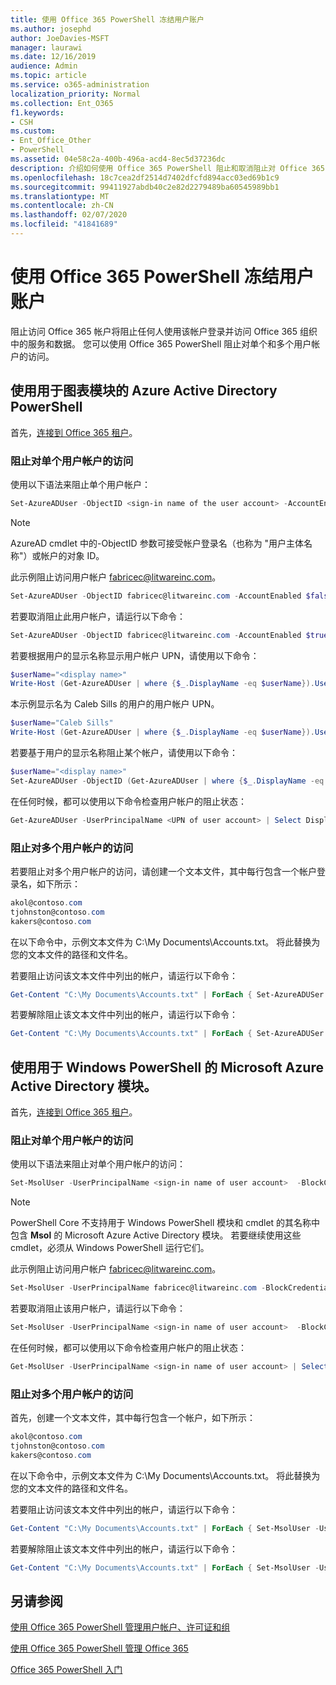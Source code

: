 ```yaml
---
title: 使用 Office 365 PowerShell 冻结用户账户
ms.author: josephd
author: JoeDavies-MSFT
manager: laurawi
ms.date: 12/16/2019
audience: Admin
ms.topic: article
ms.service: o365-administration
localization_priority: Normal
ms.collection: Ent_O365
f1.keywords:
- CSH
ms.custom:
- Ent_Office_Other
- PowerShell
ms.assetid: 04e58c2a-400b-496a-acd4-8ec5d37236dc
description: 介绍如何使用 Office 365 PowerShell 阻止和取消阻止对 Office 365 帐户的访问。
ms.openlocfilehash: 18c7cea2df2514d7402dfcfd894acc03ed69b1c9
ms.sourcegitcommit: 99411927abdb40c2e82d2279489ba60545989bb1
ms.translationtype: MT
ms.contentlocale: zh-CN
ms.lasthandoff: 02/07/2020
ms.locfileid: "41841689"
---
```

# <a name="block-user-accounts-with-office-365-powershell"></a>使用 Office 365 PowerShell 冻结用户账户

阻止访问 Office 365 帐户将阻止任何人使用该帐户登录并访问 Office 365 组织中的服务和数据。 您可以使用 Office 365 PowerShell 阻止对单个和多个用户帐户的访问。

## <a name="use-the-azure-active-directory-powershell-for-graph-module"></a>使用用于图表模块的 Azure Active Directory PowerShell

首先，[连接到 Office 365 租户](connect-to-office-365-powershell.md#connect-with-the-azure-active-directory-powershell-for-graph-module)。
 
### <a name="block-access-to-individual-user-accounts"></a>阻止对单个用户帐户的访问

使用以下语法来阻止单个用户帐户：
  
```powershell
Set-AzureADUser -ObjectID <sign-in name of the user account> -AccountEnabled $false
```

> [!NOTE]
> AzureAD cmdlet 中的-ObjectID 参数可接受帐户登录名（也称为 "用户主体名称"）或帐户的对象 ID。 
  
此示例阻止访问用户帐户 fabricec@litwareinc.com。
  
```powershell
Set-AzureADUser -ObjectID fabricec@litwareinc.com -AccountEnabled $false
```

若要取消阻止此用户帐户，请运行以下命令：
  
```powershell
Set-AzureADUser -ObjectID fabricec@litwareinc.com -AccountEnabled $true
```

若要根据用户的显示名称显示用户帐户 UPN，请使用以下命令：
  
```powershell
$userName="<display name>"
Write-Host (Get-AzureADUser | where {$_.DisplayName -eq $userName}).UserPrincipalName

```

本示例显示名为 Caleb Sills 的用户的用户帐户 UPN。
  
```powershell
$userName="Caleb Sills"
Write-Host (Get-AzureADUser | where {$_.DisplayName -eq $userName}).UserPrincipalName
```

若要基于用户的显示名称阻止某个帐户，请使用以下命令：
  
```powershell
$userName="<display name>"
Set-AzureADUser -ObjectID (Get-AzureADUser | where {$_.DisplayName -eq $userName}).UserPrincipalName -AccountEnabled $false

```

在任何时候，都可以使用以下命令检查用户帐户的阻止状态：
  
```powershell
Get-AzureADUser -UserPrincipalName <UPN of user account> | Select DisplayName,AccountEnabled
```

### <a name="block-access-to-multiple-user-accounts"></a>阻止对多个用户帐户的访问

若要阻止对多个用户帐户的访问，请创建一个文本文件，其中每行包含一个帐户登录名，如下所示：
    
  ```powershell
akol@contoso.com
tjohnston@contoso.com
kakers@contoso.com
  ```

在以下命令中，示例文本文件为 C:\My Documents\Accounts.txt。 将此替换为您的文本文件的路径和文件名。
  
若要阻止访问该文本文件中列出的帐户，请运行以下命令：
    
```powershell
Get-Content "C:\My Documents\Accounts.txt" | ForEach { Set-AzureADUSer -ObjectID $_ -AccountEnabled $false }
```

若要解除阻止该文本文件中列出的帐户，请运行以下命令：
    
```powershell
Get-Content "C:\My Documents\Accounts.txt" | ForEach { Set-AzureADUSer -ObjectID $_ -AccountEnabled $true }
```

## <a name="use-the-microsoft-azure-active-directory-module-for-windows-powershell"></a>使用用于 Windows PowerShell 的 Microsoft Azure Active Directory 模块。

首先，[连接到 Office 365 租户](connect-to-office-365-powershell.md#connect-with-the-microsoft-azure-active-directory-module-for-windows-powershell)。
    
### <a name="block-access-to-individual-user-accounts"></a>阻止对单个用户帐户的访问

使用以下语法来阻止对单个用户帐户的访问：
  
```powershell
Set-MsolUser -UserPrincipalName <sign-in name of user account>  -BlockCredential $true
```

>[!Note]
>PowerShell Core 不支持用于 Windows PowerShell 模块和 cmdlet 的其名称中包含 **Msol** 的 Microsoft Azure Active Directory 模块。 若要继续使用这些 cmdlet，必须从 Windows PowerShell 运行它们。
>

此示例阻止访问用户帐户 fabricec@litwareinc.com。
  
```powershell
Set-MsolUser -UserPrincipalName fabricec@litwareinc.com -BlockCredential $true
```

若要取消阻止该用户帐户，请运行以下命令：
  
```powershell
Set-MsolUser -UserPrincipalName <sign-in name of user account>  -BlockCredential $false
```

在任何时候，都可以使用以下命令检查用户帐户的阻止状态：
  
```powershell
Get-MsolUser -UserPrincipalName <sign-in name of user account> | Select DisplayName,BlockCredential
```

### <a name="block-access-to-multiple-user-accounts"></a>阻止对多个用户帐户的访问

首先，创建一个文本文件，其中每行包含一个帐户，如下所示：
    
```powershell
akol@contoso.com
tjohnston@contoso.com
kakers@contoso.com
```

在以下命令中，示例文本文件为 C:\My Documents\Accounts.txt。 将此替换为您的文本文件的路径和文件名。
    
若要阻止访问该文本文件中列出的帐户，请运行以下命令：
    
  ```powershell
  Get-Content "C:\My Documents\Accounts.txt" | ForEach { Set-MsolUser -UserPrincipalName $_ -BlockCredential $true }
  ```
若要解除阻止该文本文件中列出的帐户，请运行以下命令：
    
  ```powershell
  Get-Content "C:\My Documents\Accounts.txt" | ForEach { Set-MsolUser -UserPrincipalName $_ -BlockCredential $false }
  ```

## <a name="see-also"></a>另请参阅

[使用 Office 365 PowerShell 管理用户帐户、许可证和组](manage-user-accounts-and-licenses-with-office-365-powershell.md)
  
[使用 Office 365 PowerShell 管理 Office 365](manage-office-365-with-office-365-powershell.md)
  
[Office 365 PowerShell 入门](getting-started-with-office-365-powershell.md)
